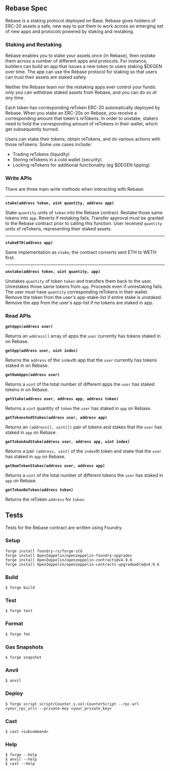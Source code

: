 ## Rebase Spec

Rebase is a staking protocol deployed on Base. Rebase gives holders of ERC-20 assets a safe, new way to put them to work across an emerging set of new apps and protocols powered by staking and restaking.

### Staking and Restaking

Rebase enables you to stake your assets once (in Rebase), then _restake_ them across a number of different apps and protocols. For instance, builders can build an app that issues a new token to users staking $DEGEN over time. The app can use the Rebase protocol for staking so that users can trust their assets are staked safely.

Neither the Rebase team nor the restaking apps ever control your funds: _only you_ can withdraw staked assets from Rebase, and you can do so _at any time_.

Each token has corresponding reToken ERC-20 automatically deployed by Rebase. When you stake an ERC-20s on Rebase, you receive a corresponding amount that token's _reTokens_. In order to unstake, stakers need to hold the corresponding amount of reTokens in their wallet, which get subsequently burned.

Users can stake their tokens, obtain reTokens, and do various actions with those reTokens. Some use cases include:
- Trading reTokens (liquidity)
- Storing reTokens in a cold wallet (security)
- Locking reTokens for additional functionality (eg $DEGEN tipping)

### Write APIs

There are three main write methods when interacting with Rebase:

___

**`stake(address token, uint quantity, address app)`**

Stake `quantity` units of `token` into the Rebase contract.
Restake those same tokens into `app`. Reverts if restaking fails.
Transfer approval must be granted to the Rebase contract prior to calling this function.
User received `quantity` units of reTokens, representing their staked assets.

___

**`stakeETH(address app)`**

Same implementation as `stake`; the contract converts sent ETH to WETH first.

___

**`unstake(address token, uint quantity, app)`**

Unstakes `quantity` of token `token` and transfers them back to the user.
Unrestakes those same tokens from `app`. Proceeds even if unrestaking fails.
The user *must* have `quantity` corresponding reTokens in their wallet.
Remove the token from the user's app-stake-list if entire stake is unstaked.
Remove the app from the user's app-list if no tokens are staked in app.


### Read APIs

**`getApps(address user)`**

Returns an `address[]` array of apps the `user` currently has tokens staked in on Rebase.

**`getApp(address user, uint index)`**

Returns the `address` of the `index`th app that the `user` currently has tokens staked in on Rebase.

**`getNumApps(address user)`**

Returns a `uint` of the total number of different apps the `user` has staked tokens in on Rebase.

**`getStake(address user, address app, address token)`**

Returns a `uint` quantity of `token` the `user` has staked in `app` on Rebase.

**`getTokensAndStakes(address user, address app)`**

Returns an `(address[], uint[])` pair of tokens and stakes that the `user` has staked in `app` on Rebase.

**`getTokenAndStake(address user, address app, uint index)`**

Returns a pair `(address, uint)` of the `index`th  token and stake that the `user` has staked in `app` on Rebase.

**`getNumTokenStakes(address user, address app)`**

Returns a `uint` of the total number of different tokens the `user` has staked in `app` on Rebase.

**`getTokenReToken(address token)`**

Returns the reToken `address` for `token`.

## Tests

Tests for the Rebase contract are written using Foundry.

### Setup

```
forge install foundry-rs/forge-std
forge install OpenZeppelin/openzeppelin-foundry-upgrades
forge install OpenZeppelin/openzeppelin-contracts@v4.9.6
forge install OpenZeppelin/openzeppelin-contracts-upgradeable@v4.9.6
```

### Build

```shell
$ forge build
```

### Test

```shell
$ forge test
```

### Format

```shell
$ forge fmt
```

### Gas Snapshots

```shell
$ forge snapshot
```

### Anvil

```shell
$ anvil
```

### Deploy

```shell
$ forge script script/Counter.s.sol:CounterScript --rpc-url <your_rpc_url> --private-key <your_private_key>
```

### Cast

```shell
$ cast <subcommand>
```

### Help

```shell
$ forge --help
$ anvil --help
$ cast --help
```
